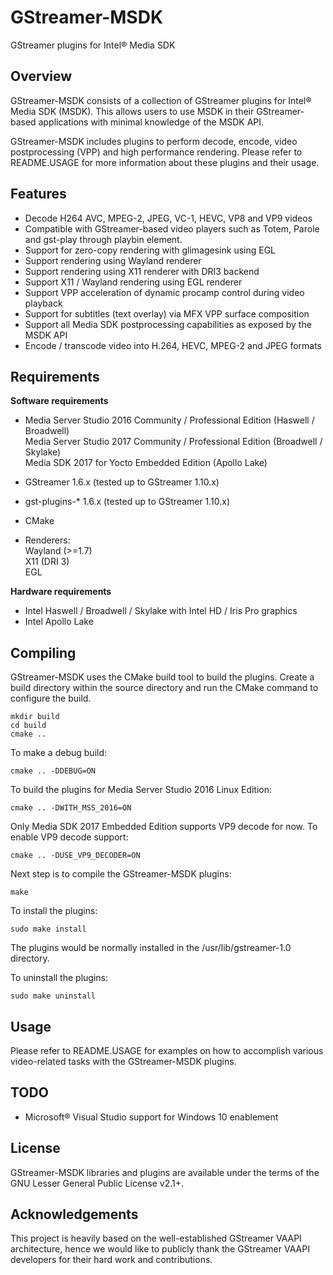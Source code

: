 GStreamer-MSDK
==============
GStreamer plugins for Intel&reg; Media SDK


Overview
--------
GStreamer-MSDK consists of a collection of GStreamer plugins for Intel&reg; Media SDK (MSDK).
This allows users to use MSDK in their GStreamer-based applications with minimal knowledge of 
the MSDK API.

GStreamer-MSDK includes plugins to perform decode, encode, video postprocessing (VPP)
and high performance rendering. Please refer to README.USAGE for more information about these
plugins and their usage.


Features
--------
 - Decode H264 AVC, MPEG-2, JPEG, VC-1, HEVC, VP8 and VP9 videos
 - Compatible with GStreamer-based video players such as Totem, Parole and gst-play
   through playbin element.
 - Support for zero-copy rendering with glimagesink using EGL
 - Support rendering using Wayland renderer
 - Support rendering using X11 renderer with DRI3 backend
 - Support X11 / Wayland rendering using EGL renderer
 - Support VPP acceleration of dynamic procamp control during video playback
 - Support for subtitles (text overlay) via MFX VPP surface composition
 - Support all Media SDK postprocessing capabilities as exposed by the MSDK API
 - Encode / transcode video into H.264, HEVC, MPEG-2 and JPEG formats


Requirements
------------

**Software requirements**

  * Media Server Studio 2016 Community / Professional Edition (Haswell / Broadwell)  
    Media Server Studio 2017 Community / Professional Edition (Broadwell / Skylake)  
    Media SDK 2017 for Yocto Embedded Edition (Apollo Lake)
  * GStreamer 1.6.x (tested up to GStreamer 1.10.x)
  * gst-plugins-* 1.6.x (tested up to GStreamer 1.10.x)
  * CMake
 
  * Renderers:  
    Wayland (>=1.7)  
    X11 (DRI 3)  
    EGL

**Hardware requirements**

  * Intel Haswell / Broadwell / Skylake with Intel HD / Iris Pro graphics
  * Intel Apollo Lake

Compiling
---------
GStreamer-MSDK uses the CMake build tool to build the plugins.
Create a build directory within the source directory and run the CMake
command to configure the build.

	mkdir build
	cd build
	cmake ..

To make a debug build:

	cmake .. -DDEBUG=ON
		

To build the plugins for Media Server Studio 2016 Linux Edition:

	cmake .. -DWITH_MSS_2016=ON
		

Only Media SDK 2017 Embedded Edition supports VP9 decode for now. To enable VP9 decode support:

	cmake .. -DUSE_VP9_DECODER=ON


Next step is to compile the GStreamer-MSDK plugins:

	make

To install the plugins:

	sudo make install

The plugins would be normally installed in the /usr/lib/gstreamer-1.0 directory.

To uninstall the plugins:

	sudo make uninstall


Usage
-----
Please refer to README.USAGE for examples on how to accomplish various
video-related tasks with the GStreamer-MSDK plugins.


TODO
----
 - Microsoft&reg; Visual Studio support for Windows 10 enablement


License
-------
GStreamer-MSDK libraries and plugins are available under the
terms of the GNU Lesser General Public License v2.1+.


Acknowledgements
----------------
This project is heavily based on the well-established GStreamer VAAPI architecture, hence we would
like to publicly thank the GStreamer VAAPI developers for their hard work and contributions.


